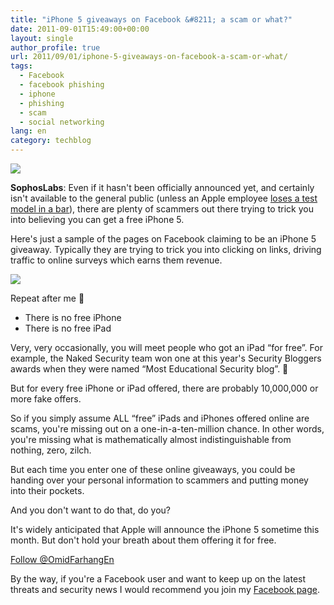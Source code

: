 ```yaml
---
title: "iPhone 5 giveaways on Facebook &#8211; a scam or what?"
date: 2011-09-01T15:49:00+00:00
layout: single
author_profile: true
url: 2011/09/01/iphone-5-giveaways-on-facebook-a-scam-or-what/
tags:
  - Facebook
  - facebook phishing
  - iphone
  - phishing
  - scam
  - social networking
lang: en
category: techblog
---
```

[![](http://4.bp.blogspot.com/-7TxybyMwwbs/Tl-h05g4gQI/AAAAAAAAEA8/EgIYiOF1mMA/s1600/iphone-5-170.jpg)](http://4.bp.blogspot.com/-7TxybyMwwbs/Tl-h05g4gQI/AAAAAAAAEA8/EgIYiOF1mMA/s1600/iphone-5-170.jpg)

**SophosLabs**: Even if it hasn't been officially announced yet, and certainly isn't available to the general public (unless an Apple employee [loses a test model in a bar](http://www.guardian.co.uk/technology/2011/sep/01/apple-staffer-loses-iphone)), there are plenty of scammers out there trying to trick you into believing you can get a free iPhone 5.

Here's just a sample of the pages on Facebook claiming to be an iPhone 5 giveaway. Typically they are trying to trick you into clicking on links, driving traffic to online surveys which earns them revenue.

[![](http://2.bp.blogspot.com/-j75mLIWv_3E/Tl-iCmoHzII/AAAAAAAAEBA/kQZ5Jsp2B0s/s1600/iphone-5-giveaway.jpg)](http://2.bp.blogspot.com/-j75mLIWv_3E/Tl-iCmoHzII/AAAAAAAAEBA/kQZ5Jsp2B0s/s1600/iphone-5-giveaway.jpg)

  
Repeat after me 🙂

*   There is no free iPhone 
*   There is no free iPad 

Very, very occasionally, you will meet people who got an iPad “for free”. For example, the Naked Security team won one at this year's Security Bloggers awards when they were named “Most Educational Security blog”. 🙂

But for every free iPhone or iPad offered, there are probably 10,000,000 or more fake offers.

So if you simply assume ALL “free” iPads and iPhones offered online are scams, you're missing out on a one-in-a-ten-million chance. In other words, you're missing what is mathematically almost indistinguishable from nothing, zero, zilch.

But each time you enter one of these online giveaways, you could be handing over your personal information to scammers and putting money into their pockets.

And you don't want to do that, do you?

It's widely anticipated that Apple will announce the iPhone 5 sometime this month. But don't hold your breath about them offering it for free.

[Follow @OmidFarhangEn](https://twitter.com/OmidFarhangEn)

By the way, if you're a Facebook user and want to keep up on the latest threats and security news I would recommend you join my [Facebook page](https://www.facebook.com/omidsnetwork).